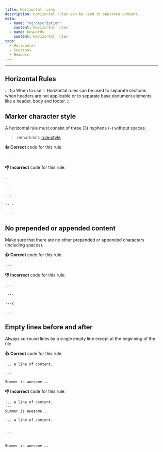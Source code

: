 ```yaml
---
title: Horizontal rules
description: Horizontal rules can be used to separate content.
meta:
  - name: "og:description"
    content: Horizontal rules
  - name: keywords
    content: Horizontal rules
tags:
  - Horizontal
  - Sections
  - Headers
---
```



---

## Horizontal Rules

::: tip When to use
:bulb: Horizontal rules can be used to separate sections when headers are not applicable or
to separate base document elements like a header, body and footer.
:::

## Marker character style

A horizontal rule must consist of three (3) hyphens (`-`) without spaces.

> remark-lint: [rule-style](https://github.com/remarkjs/remark-lint/tree/master/packages/remark-lint-rule-style "Link to remarkjs docs")

**:thumbsup: Correct** code for this rule:

```markdown
---
```

**:thumbsdown: Incorrect** code for this rule:

```markdown
-
```

```markdown
--

- -
```

```markdown
-- -

- --
```

## No prepended or appended content

Make sure that there are no other prepended or appended characters (including spaces).

**:thumbsup: Correct** code for this rule:

```markdown
---
```

**:thumbsdown: Incorrect** code for this rule:

```markdown
.---
```

```markdown
 ---
```

```markdown
---x
```

```markdown
---
```

## Empty lines before and after

Always surround lines by a single empty line except at the beginning of the file.

**:thumbsup: Correct** code for this rule:

```markdown
... a line of content.

---

Summer is awesome...
```

**:thumbsdown: Incorrect** code for this rule:

```markdown
... a line of content.
---
Summer is awesome...
```

```markdown
... a line of content.


---


Summer is awesome...
```
